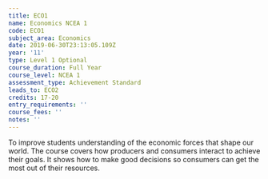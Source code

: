 ```yaml
---
title: ECO1
name: Economics NCEA 1
code: ECO1
subject_area: Economics
date: 2019-06-30T23:13:05.109Z
year: '11'
type: Level 1 Optional
course_duration: Full Year
course_level: NCEA 1
assessment_type: Achievement Standard
leads_to: ECO2
credits: 17-20
entry_requirements: ''
course_fees: ''
notes: ''
---
```

To improve students understanding of the economic forces that shape our world. The course covers how producers and consumers interact to achieve their goals. It shows how to make good decisions so consumers can get the most out of their resources.
